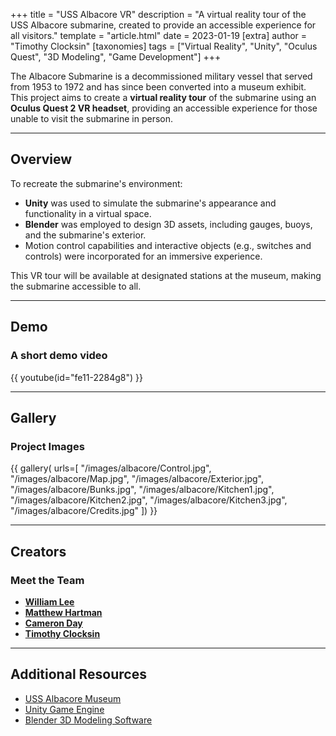 +++
title = "USS Albacore VR"
description = "A virtual reality tour of the USS Albacore submarine, created to provide an accessible experience for all visitors."
template = "article.html"
date = 2023-01-19
[extra]
author = "Timothy Clocksin"
[taxonomies]
tags = ["Virtual Reality", "Unity", "Oculus Quest", "3D Modeling", "Game Development"]
+++

The Albacore Submarine is a decommissioned military vessel that served from 1953 to 1972 and has since been converted into a museum exhibit. This project aims to create a **virtual reality tour** of the submarine using an **Oculus Quest 2 VR headset**, providing an accessible experience for those unable to visit the submarine in person.

---

## Overview

To recreate the submarine's environment:

- **Unity** was used to simulate the submarine's appearance and functionality in a virtual space.
- **Blender** was employed to design 3D assets, including gauges, buoys, and the submarine's exterior.
- Motion control capabilities and interactive objects (e.g., switches and controls) were incorporated for an immersive experience.

This VR tour will be available at designated stations at the museum, making the submarine accessible to all.

---

## Demo

### A short demo video

{{ youtube(id="fe11-2284g8") }}

---

## Gallery

### Project Images

{{ gallery(
    urls=[
        "/images/albacore/Control.jpg",
        "/images/albacore/Map.jpg",
        "/images/albacore/Exterior.jpg",
        "/images/albacore/Bunks.jpg",
        "/images/albacore/Kitchen1.jpg",
        "/images/albacore/Kitchen2.jpg",
        "/images/albacore/Kitchen3.jpg",
        "/images/albacore/Credits.jpg"
    ])
}}

---

## Creators

### Meet the Team

- **[William Lee](https://www.linkedin.com/in/william-lee-966985170/)**
- **[Matthew Hartman](https://www.linkedin.com/in/matthew-hartman-920b231a2/)**
- **[Cameron Day](https://www.linkedin.com/in/cameronday2000/)**
- **[Timothy Clocksin](https://www.linkedin.com/in/timothyclocksin/)**

---

## Additional Resources

- [USS Albacore Museum](https://ussalbacore.org)
- [Unity Game Engine](https://unity.com)
- [Blender 3D Modeling Software](https://blender.org)

